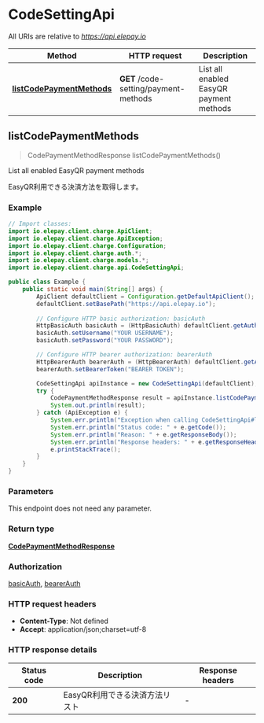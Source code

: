 # CodeSettingApi

All URIs are relative to *https://api.elepay.io*

| Method | HTTP request | Description |
|------------- | ------------- | -------------|
| [**listCodePaymentMethods**](CodeSettingApi.md#listCodePaymentMethods) | **GET** /code-setting/payment-methods | List all enabled EasyQR payment methods |



## listCodePaymentMethods

> CodePaymentMethodResponse listCodePaymentMethods()

List all enabled EasyQR payment methods

EasyQR利用できる決済方法を取得します。

### Example

```java
// Import classes:
import io.elepay.client.charge.ApiClient;
import io.elepay.client.charge.ApiException;
import io.elepay.client.charge.Configuration;
import io.elepay.client.charge.auth.*;
import io.elepay.client.charge.models.*;
import io.elepay.client.charge.api.CodeSettingApi;

public class Example {
    public static void main(String[] args) {
        ApiClient defaultClient = Configuration.getDefaultApiClient();
        defaultClient.setBasePath("https://api.elepay.io");
        
        // Configure HTTP basic authorization: basicAuth
        HttpBasicAuth basicAuth = (HttpBasicAuth) defaultClient.getAuthentication("basicAuth");
        basicAuth.setUsername("YOUR USERNAME");
        basicAuth.setPassword("YOUR PASSWORD");

        // Configure HTTP bearer authorization: bearerAuth
        HttpBearerAuth bearerAuth = (HttpBearerAuth) defaultClient.getAuthentication("bearerAuth");
        bearerAuth.setBearerToken("BEARER TOKEN");

        CodeSettingApi apiInstance = new CodeSettingApi(defaultClient);
        try {
            CodePaymentMethodResponse result = apiInstance.listCodePaymentMethods();
            System.out.println(result);
        } catch (ApiException e) {
            System.err.println("Exception when calling CodeSettingApi#listCodePaymentMethods");
            System.err.println("Status code: " + e.getCode());
            System.err.println("Reason: " + e.getResponseBody());
            System.err.println("Response headers: " + e.getResponseHeaders());
            e.printStackTrace();
        }
    }
}
```

### Parameters

This endpoint does not need any parameter.

### Return type

[**CodePaymentMethodResponse**](CodePaymentMethodResponse.md)

### Authorization

[basicAuth](../README.md#basicAuth), [bearerAuth](../README.md#bearerAuth)

### HTTP request headers

- **Content-Type**: Not defined
- **Accept**: application/json;charset=utf-8


### HTTP response details
| Status code | Description | Response headers |
|-------------|-------------|------------------|
| **200** | EasyQR利用できる決済方法リスト |  -  |

